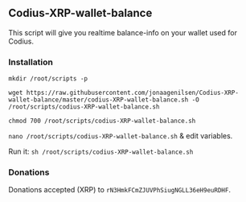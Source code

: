## Codius-XRP-wallet-balance
This script will give you realtime balance-info on your wallet used for Codius.

### Installation
`mkdir /root/scripts -p`

`wget https://raw.githubusercontent.com/jonaagenilsen/Codius-XRP-wallet-balance/master/codius-XRP-wallet-balance.sh -O /root/scripts/codius-XRP-wallet-balance.sh`

`chmod 700 /root/scripts/codius-XRP-wallet-balance.sh`

`nano /root/scripts/codius-XRP-wallet-balance.sh` & edit variables.

Run it: `sh /root/scripts/codius-XRP-wallet-balance.sh`

### Donations
Donations accepted (XRP) to `rN3HmkFCmZJUVPhSiugNGLL36eH9euRDHF`.


